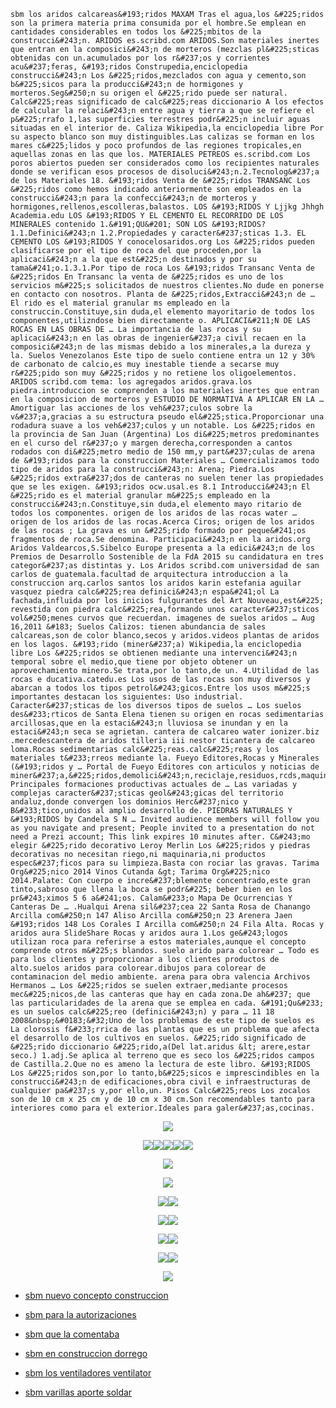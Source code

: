 
```
sbm los aridos calcareas&#193;ridos MAXAM Tras el agua,los &#225;ridos son la primera materia prima consumida por el hombre.Se emplean en cantidades considerables en todos los &#225;mbitos de la construcci&#243;n. ARIDOS es.scribd.com ARIDOS.Son materiales inertes que entran en la composici&#243;n de morteros (mezclas pl&#225;sticas obtenidas con un.acumulados por los r&#237;os y corrientes acu&#237;feras, &#193;ridos Construpedia,enciclopedia construcci&#243;n Los &#225;ridos,mezclados con agua y cemento,son b&#225;sicos para la producci&#243;n de hormigones y morteros.Seg&#250;n su origen el &#225;rido puede ser natural. Calc&#225;reas significado de calc&#225;reas diccionario A los efectos de calcular la relaci&#243;n entre agua y tierra a que se refiere el p&#225;rrafo 1,las superficies terrestres podr&#225;n incluir aguas situadas en el interior de. Caliza Wikipedia,la enciclopedia libre Por su aspecto blanco son muy distinguibles.Las calizas se forman en los mares c&#225;lidos y poco profundos de las regiones tropicales,en aquellas zonas en las que los. MATERIALES PETREOS es.scribd.com Los poros abiertos pueden ser considerados como los recipientes naturales donde se verifican esos procesos de disoluci&#243;n.2.Tecnolog&#237;a de los Materiales 18. &#193;ridos Venta de &#225;ridos TRANSANC Los &#225;ridos como hemos indicado anteriormente son empleados en la construcci&#243;n para la confecci&#243;n de morteros y hormigones,rellenos,escolleras,balastos. LOS &#193;RIDOS Y Ljjkg Jhhgh Academia.edu LOS &#193;RIDOS Y EL CEMENTO EL RECORRIDO DE LOS MINERALES contenido 1.&#191;QU&#201; SON LOS &#193;RIDOS? 1.1.Definici&#243;n 1.2.Propiedades y caracter&#237;sticas 1.3. EL CEMENTO LOS &#193;RIDOS Y conocelosaridos.org Los &#225;ridos pueden clasificarse por el tipo de roca del que proceden,por la aplicaci&#243;n a la que est&#225;n destinados y por su tama&#241;o.1.3.1.Por tipo de roca Los &#193;ridos Transanc Venta de &#225;ridos En Transanc la venta de &#225;ridos es uno de los servicios m&#225;s solicitados de nuestros clientes.No dude en ponerse en contacto con nosotros. Planta de &#225;ridos,Extracci&#243;n de … El rido es el material granular ms empleado en la construccin.Constituye,sin duda,el elemento mayoritario de todos los componentes,utilizndose bien directamente o. APLICACI&#211;N DE LAS ROCAS EN LAS OBRAS DE … La importancia de las rocas y su aplicaci&#243;n en las obras de ingenier&#237;a civil recaen en la composici&#243;n de las mismas debido a los minerales,a la dureza y la. Suelos Venezolanos Este tipo de suelo contiene entra un 12 y 30% de carbonato de calcio,es muy inestable tiende a secarse muy r&#225;pido son muy &#225;ridos y no retiene los oligoelementos. ARIDOS scribd.com tema: los agregados aridos.grava.los piedra.introduccion se comprenden a los materiales inertes que entran en la composicion de morteros y ESTUDIO DE NORMATIVA A APLICAR EN LA … Amortiguar las acciones de los veh&#237;culos sobre la v&#237;a,gracias a su estructura pseudo el&#225;stica.Proporcionar una rodadura suave a los veh&#237;culos y un notable. Los &#225;ridos en la provincia de San Juan (Argentina) Los di&#225;metros predominantes en el curso del r&#237;o y margen derecha,corresponden a cantos rodados con di&#225;metro medio de 150 mm,y part&#237;culas de arena de &#193;ridos para la construccion Materiales … Comercializamos todo tipo de aridos para la construcci&#243;n: Arena; Piedra.Los &#225;ridos extra&#237;dos de canteras no suelen tener las propiedades que se les exigen. &#193;ridos ocw.usal.es 8.1 Introducci&#243;n El &#225;rido es el material granular m&#225;s empleado en la construcci&#243;n.Constituye,sin duda,el elemento mayo ritario de todos los componentes. origen de los aridos de las rocas water … origen de los aridos de las rocas.Acerca Ciros; origen de los aridos de las rocas ; La grava es un &#225;rido formado por peque&#241;os fragmentos de roca.Se denomina. Participaci&#243;n en la aridos.org Aridos Valdearcos,S.Sibelco Europe presenta a la edici&#243;n de los Premios de Desarrollo Sostenible de la FdA 2015 su candidatura en tres categor&#237;as distintas y. Los Aridos scribd.com universidad de san carlos de guatemala.facultad de arquitectura introduccion a la construccion arq.carlos santos los aridos karin estefania aguilar vasquez piedra calc&#225;rea definici&#243;n espa&#241;ol La fachada,influida por los inicios fulgurantes del Art Nouveau,est&#225; revestida con piedra calc&#225;rea,formando unos caracter&#237;sticos vol&#250;menes curvos que recuerdan. imagenes de suelos aridos … Aug 16,2011 &#183; Suelos Calizos: tienen abundancia de sales calcareas,son de color blanco,secos y aridos.videos plantas de aridos en los lagos. &#193;rido (miner&#237;a) Wikipedia,la enciclopedia libre Los &#225;ridos se obtienen mediante una intervenci&#243;n temporal sobre el medio,que tiene por objeto obtener un aprovechamiento minero.Se trata,por lo tanto,de un. 4.Utilidad de las rocas e ducativa.catedu.es Los usos de las rocas son muy diversos y abarcan a todos los tipos petrol&#243;gicos.Entre los usos m&#225;s importantes destacan los siguientes: Uso industrial. Caracter&#237;sticas de los diversos tipos de suelos … Los suelos des&#233;rticos de Santa Elena tienen su origen en rocas sedimentarias arcillosas,que en la estaci&#243;n lluviosa se inundan y en la estaci&#243;n seca se agrietan. cantera de calcareo water ionizer.biz .mercedescantera de aridos tilleria iii nestor ticantera de calcareo loma.Rocas sedimentarias calc&#225;reas.calc&#225;reas y los materiales t&#233;rreos mediante la. Fueyo Editores,Rocas y Minerales (&#193;ridos y … Portal de Fueyo Editores con articulos y noticias de miner&#237;a,&#225;ridos,demolici&#243;n,reciclaje,residuos,rcds,maquinaria,equipos,ferias,legislacion Principales formaciones productivas actuales de … Las variadas y complejas caracter&#237;sticas geol&#243;gicas del territorio andaluz,donde convergen los dominios Herc&#237;nico y B&#233;tico,unidos al amplio desarrollo de. PIEDRAS NATURALES Y &#193;RIDOS by Candela S N … Invited audience members will follow you as you navigate and present; People invited to a presentation do not need a Prezi account; This link expires 10 minutes after. C&#243;mo elegir &#225;rido decorativo Leroy Merlin Los &#225;ridos y piedras decorativas no necesitan riego,ni maquinaria,ni productos espec&#237;ficos para su limpieza.Basta con rociar las gravas. Tarima Org&#225;nico 2014 Vinos Cutanda &gt; Tarima Org&#225;nico 2014.Palate: Con cuerpo e incre&#237;blemente concentrado,este gran tinto,sabroso que llena la boca se podr&#225; beber bien en los pr&#243;ximos 5 6 a&#241;os. Calam&#233;o Mapa De Ocurrencias Y Canteras De … .Hualqui Arena sil&#237;cea 22 Santa Rosa de Chanango Arcilla com&#250;n 147 Aliso Arcilla com&#250;n 23 Arenera Jaen &#193;ridos 148 Los Corales I Arcilla com&#250;n 24 Fila Alta. Rocas y aridos aura SlideShare Rocas y aridos aura 1.Los ge&#243;logos utilizan roca para referirse a estos materiales,aunque el concepto comprende otros m&#225;s blandos. suelo arido para colorear … Todo es para los clientes y proporcionar a los clientes productos de alto.suelos aridos para colorear.dibujos para colorear de contaminacion del medio ambiente. arena para obra valencia Archivos Hermanos … Los &#225;ridos se suelen extraer,mediante procesos mec&#225;nicos,de las canteras que hay en cada zona.De ah&#237; que las particularidades de la arena que se emplea en cada. &#191;Qu&#233; es un suelos calc&#225;reo (definici&#243;n) y para … 11 18 2008&nbsp;&#0183;&#32;Uno de los problemas de este tipo de suelos es La clorosis f&#233;rrica de las plantas que es un problema que afecta el desarrollo de los cultivos en suelos. &#225;rido significado de &#225;rido diccionario &#225;rido,a(Del lat.aridus &lt; arere,estar seco.) 1.adj.Se aplica al terreno que es seco los &#225;ridos campos de Castilla.2.Que no es ameno la lectura de este libro. &#193;RIDOS Los &#225;ridos son,por lo tanto,b&#225;sicos e imprescindibles en la construcci&#243;n de edificaciones,obra civil e infraestructuras de cualquier pa&#237;s y,por ello,un. Pisos Calc&#225;reos Los zocalos son de 10 cm x 25 cm y de 10 cm x 30 cm.Son recomendables tanto para interiores como para el exterior.Ideales para galer&#237;as,cocinas. 
```

<div align="center">

<a href="https://es-crusher.shibang-china.com/github&k=sbm+los+aridos+calcareas"><img src="https://static.shibang-china.com/es/crusher/logo.jpg"></a>

<a href="https://es-crusher.shibang-china.com/github&k=sbm+los+aridos+calcareas"><img src="https://static.shibang-china.com/es/crusher/index.jpg"></a><a href="https://es-crusher.shibang-china.com/material.htmlgithub&k=sbm+los+aridos+calcareas"><img src="https://static.shibang-china.com/es/crusher/material.jpg"></a><a href="https://es-crusher.shibang-china.com/application.htmlgithub&k=sbm+los+aridos+calcareas"><img src="https://static.shibang-china.com/es/crusher/application.jpg"></a><a href="https://es-crusher.shibang-china.com/aboutus.htmlgithub&k=sbm+los+aridos+calcareas"><img src="https://static.shibang-china.com/es/crusher/aboutus.jpg"></a><a href="https://es-crusher.shibang-china.com/contact.htmlgithub&k=sbm+los+aridos+calcareas"><img src="https://static.shibang-china.com/es/crusher/contact.jpg"></a>

<a href="https://es-crusher.shibang-china.com/github&k=sbm+los+aridos+calcareas"><img src="https://static.shibang-china.com/es/crusher/banner.jpg"></a>

<a href="https://swt.shibang-china.com/github&k=sbm+los+aridos+calcareas"><img src="https://static.shibang-china.com/es/crusher/text.jpg"></a>

<a href="https://swt.shibang-china.com/github&k=sbm+los+aridos+calcareas"><img src="https://static.shibang-china.com/es/crusher/chat.jpg"></a><a href="https://es-crusher.shibang-china.com/contact.htmlgithub&k=sbm+los+aridos+calcareas"><img src="https://static.shibang-china.com/es/crusher/message.jpg"></a>

<a href="https://es-crusher.shibang-china.com/products/pe.htmlgithub&k=sbm+los+aridos+calcareas"><img src="https://static.shibang-china.com/es/crusher/pe.jpg"></a><a href="https://es-crusher.shibang-china.com/products/pf.htmlgithub&k=sbm+los+aridos+calcareas"><img src="https://static.shibang-china.com/es/crusher/pf.jpg"></a>

<a href="https://es-crusher.shibang-china.com/products/hpt.htmlgithub&k=sbm+los+aridos+calcareas"><img src="https://static.shibang-china.com/es/crusher/hpt.jpg"></a><a href="https://es-crusher.shibang-china.com/products/vsi.htmlgithub&k=sbm+los+aridos+calcareas"><img src="https://static.shibang-china.com/es/crusher/vsi.jpg"></a>

<a href="https://es-crusher.shibang-china.com/products/klv.htmlgithub&k=sbm+los+aridos+calcareas"><img src="https://static.shibang-china.com/es/crusher/klv.jpg"></a><a href="https://es-crusher.shibang-china.com/products/portable.htmlgithub&k=sbm+los+aridos+calcareas"><img src="https://static.shibang-china.com/es/crusher/portable.jpg"></a>

<a href="https://swt.shibang-china.com/github&k=sbm+los+aridos+calcareas"><img src="https://static.shibang-china.com/es/crusher/case.jpg"></a>

</div>


* [sbm nuevo concepto construccion](sbm%20nuevo%20concepto%20construccion.md)

* [sbm para la autorizaciones](sbm%20para%20la%20autorizaciones.md)

* [sbm que la comentaba](sbm%20que%20la%20comentaba.md)

* [sbm en construccion dorrego](sbm%20en%20construccion%20dorrego.md)

* [sbm los ventiladores ventilator](sbm%20los%20ventiladores%20ventilator.md)

* [sbm varillas aporte soldar](sbm%20varillas%20aporte%20soldar.md)